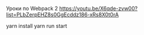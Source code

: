 
Уроки по Webpack 2
https://youtu.be/X6qde-zvw00?list=PLbZerpEHZ8s0GgEcddz186-xRs8X0t0rA

yarn install
yarn run start
